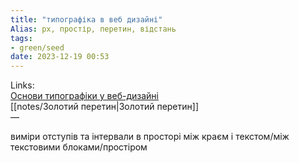 ```yaml
---
title: "типографіка в веб дизайні"
Alias: px, простір, перетин, відстань
tags:
- green/seed
date: 2023-12-19 00:53
---
```

Links:  
[Основи типографіки у веб-дизайні](https://youtu.be/uuz-wIPchaQ?si=1LBLNj3eoQaFpzvw)  
[[notes/Золотий перетин|Золотий перетин]]  
—

виміри отступів та інтервали в просторі між краєм і текстом/між текстовими блоками/простіром